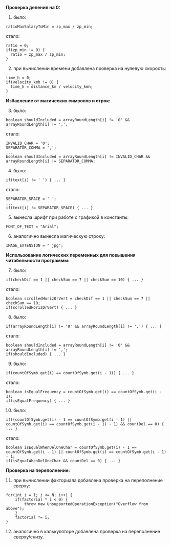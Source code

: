 __Проверка деления на 0:__

1) было:
```
ratioMaxSalaryToMin = zp_max / zp_min;
```
стало:
```
ratio = 0;
if(zp_min != 0) {
  ratio = zp_max / zp_min;
}
```
2) при вычислении времени добавлена проверка на нулевую скорость:
```
time_h = 0;
if(velocity_kmh != 0) {
  time_h = distance_km / velocity_kmh;
}
```
__Избавление от магических символов и строк:__

3) было:
```
boolean shouldIncluded = arrayRoundLength[i] != '0' && arrayRoundLength[i] != ',';
```
стало:
```
INVALID_CHAR = '0';
SEPARATOR_COMMA = ',';
...
boolean shouldIncluded = arrayRoundLength[i] != INVALID_CHAR && arrayRoundLength[i] != SEPARATOR_COMMA;
```
4) было:
```
if(text[i] != ' ') { ... }
```
стало:
```
SEPARATOR_SPACE = ' ';
...
if(text[i] != SEPARATOR_SPACE) { ... }
```
5) вынесла шрифт при работе с графикой в константы:
```
FONT_OF_TEXT = "Arial";
```
6) аналогично вынесла магическую строку:
```
IMAGE_EXTENSION = " jpg";
```
__Использование логических переменных для повышения читабельности программы:__

7) было:
```
if(checkDif == 1 || checkSum == 7 || checkSum == 10) { ... }
```
стало:
```
boolean scrolledHorizOrVert = checkDif == 1 || checkSum == 7 || checkSum == 10;
if(scrolledHorizOrVert) { ... }
```
8) было:
```
if(arrayRoundLength[i] != '0' && arrayRoundLength[i] != ',') { ... }
```
стало:
```
boolean shouldIncluded = arrayRoundLength[i] != '0' && arrayRoundLength[i] != ',';
if(shouldIncluded) { ... }
```
9) было:
```
if(countOfSymb.get(i) == countOfSymb.get(i - 1)) { ... }
```
стало:
```
boolean isEqualFrequency = countOfSymb.get(i) == countOfSymb.get(i - 1);
if(isEqualFrequency) { ... }
```
10) было:
```
if((countOfSymb.get(i) - 1 == countOfSymb.get(i - 1) || countOfSymb.get(i) == countOfSymb.get(i - 1) - 1) && countDel == 0) { ... }
```
стало:
```
boolean isEqualWhenDelOneChar = countOfSymb.get(i) - 1 == countOfSymb.get(i - 1) || countOfSymb.get(i) == countOfSymb.get(i - 1) - 1;
if(isEqualWhenDelOneChar && countDel == 0) { ... }
```
__Проверка на переполнение:__

11) при вычислении факториала добавлена проверка на переполнение сверху:
```
for(int i = 1; i <= N; i++) {
    if(factorial * i < 0) {
        throw new UnsupportedOperationException("Overflow from above");
    }
    factorial *= i;
}
```
12) аналогично в калькуляторе добавлена проверка на переполнение сверху/снизу.
